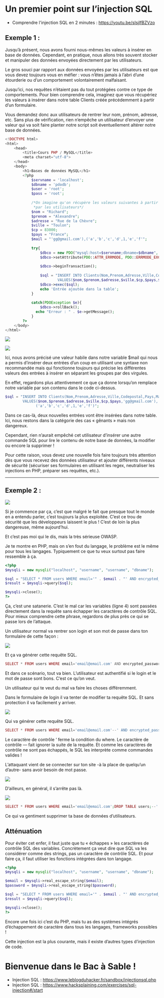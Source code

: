 # Un premier point sur l’injection SQL

- Comprendre l'injection SQL en 2 minutes : https://youtu.be/sIsjlfBZVzo
  
## Exemple 1 : 

Jusqu’à présent, nous avons fourni nous-mêmes les valeurs à insérer en base de données. Cependant, en pratique, nous allons très souvent stocker et manipuler des données envoyées directement par les utilisateurs.

Le gros souci par rapport aux données envoyées par les utilisateurs est que vous devez toujours vous en méfier : vous n’êtes jamais à l’abri d’une étourderie ou d’un comportement volontairement malfaisant.

Jusqu’ici, nos requêtes n’étaient pas du tout protégées contre ce type de comportements. Pour bien comprendre cela, imaginez que vous récupériez les valeurs à insérer dans notre table Clients créée précédemment à partir d’un formulaire.

Vous demandez donc aux utilisateurs de rentrer leur nom, prénom, adresse, etc. Sans plus de vérification, rien n’empêche un utilisateur d’envoyer une valeur qui va soit faire planter notre script soit éventuellement altérer notre base de données.

```php
<!DOCTYPE html>
<html>
    <head>
        <title>Cours PHP / MySQL</title>
        <meta charset="utf-8">
    </head>
    <body>
        <h1>Bases de données MySQL</h1>  
        <?php
            $servname = 'localhost';
            $dbname = 'pdodb';
            $user = 'root';
            $pass = 'root';
            
            /*On imagine qu'on récupère les valeurs suivantes à partir d'un formulaire envoyé
             *par les utilisateurs*/
            $nom = "Richard";
            $prenom = "Alexandre";
            $adresse = "Rue de la Chèvre";
            $ville = "Toulon";
            $cp = 83000;
            $pays = "France";
            $mail = "'gg@gmail.com'),('a','b','c','d',1,'e','f'";
            
            try{
                $dbco = new PDO("mysql:host=$servname;dbname=$dbname", $user, $pass);
                $dbco->setAttribute(PDO::ATTR_ERRMODE, PDO::ERRMODE_EXCEPTION);
                
                $dbco->beginTransaction();
                
                $sql = "INSERT INTO Clients(Nom,Prenom,Adresse,Ville,Codepostal,Pays,Mail)
                        VALUES($nom,$prenom,$adresse,$ville,$cp,$pays,$mail)";
                $dbco->exec($sql);
                echo 'Entrée ajoutée dans la table';
            }
            
            catch(PDOException $e){
                $dbco->rollBack();
              echo "Erreur : " . $e->getMessage();
            }
        ?>
    </body>
</html>
```

![](https://www.pierre-giraud.com/wp-content/uploads/2019/05/injection-sql-reussie-insertion-donnees-php.png)

![](https://www.pierre-giraud.com/wp-content/uploads/2019/05/donnees-injectees-sql.png)

Ici, nous avons précisé une valeur habile dans notre variable $mail qui nous a permis d’insérer deux entrées d’un coup en utilisant une syntaxe non recommandée mais qui fonctionne toujours qui précise les différentes valeurs des entrées à insérer en séparant les groupes par des virgules.

En effet, regardons plus attentivement ce que ça donne lorsqu’on remplace notre variable par son contenu dans le code ci-dessus.

```php
$sql = "INSERT INTO Clients(Nom,Prenom,Adresse,Ville,Codepostal,Pays,Mail)
        VALUES($nom,$prenom,$adresse,$ville,$cp,$pays,'gg@gmail.com'),
              ('a','b','c','d',1,'e','f')";
```

Dans ce cas-là, deux nouvelles entrées vont être insérées dans notre table. Ici, nous restons dans la catégorie des cas « gênants » mais non dangereux.

Cependant, rien n’aurait empêché cet utilisateur d’insérer une autre commande SQL pour lire le contenu de notre base de données, la modifier ou encore la supprimer !

Pour cette raison, vous devez une nouvelle fois faire toujours très attention dès que vous recevez des données utilisateur et ajouter différents niveaux de sécurité (sécuriser ses formulaires en utilisant les regex, neutraliser les injections en PHP, préparer ses requêtes, etc.).

---

## Exemple 2 : 

![](https://adamatlinc.files.wordpress.com/2015/09/mrr4.jpg)

Si je commence par ça, c’est que malgré le fait que presque tout le monde en a entendu parler, c’est toujours la plus exploitée. C’est ce trou de sécurité que les développeurs laissent le plus ! C’est de loin la plus dangereuse, même aujourd’hui.

Et c’est pas moi qui le dis, mais la très sérieuse OWASP.

Je te montre en PHP, mais on s’en fout du langage, le problème est le même pour tous les langages. Typiquement ce que tu veux surtout pas faire ressemble à ça.

```php
<?php
$mysqli = new mysqli("localhost", "username", "username", "dbname");

$sql = "SELECT * FROM users WHERE email='" . $email . "' AND encrypted_password='" . $password . "'";
$result = $mysqli->query($sql);

$mysqli->close();
?>
```

Ça, c’est une satanerie. C’est le mal car les variables (ligne 4) sont passées directement dans la requête sans échapper les caractères de contrôle SQL. Pour mieux comprendre cette phrase, regardons de plus près ce qui se passe lors de l’attaque.

Un utilisateur normal va rentrer son login et son mot de passe dans ton formulaire de cette façon :

![](https://i.imgur.com/zJ8ZpNa.png)

Et ça va générer cette requête SQL.

```php
SELECT * FROM users WHERE email='email@email.com' AND encrypted_password='password'
```

Et dans ce scénario, tout va bien. L’utilisateur est authentifié si le login et le mot de passe sont bons. C’est ce qu’on veut.

Un utilisateur qui te veut du mal va faire les choses différemment.

Dans le formulaire de login il va tenter de modifier ta requête SQL.
Et sans protection il va facilement y arriver.

![](https://i.imgur.com/LnOgRcx.png)

Qui va générer cette requête SQL.

```php
SELECT * FROM users WHERE email='email@email.com'--' AND encrypted_password='password'
```

Le caractère de contrôle ‘ ferme la condition du where. Le caractère de contrôle — fait ignorer la suite de la requête. Et comme les caractères de contrôle ne sont pas échappés, le SQL les interprète comme commandes valides !

L’attaquant vient de se connecter sur ton site -à la place de quelqu’un d’autre- sans avoir besoin de mot passe.

![](https://static0.srcdn.com/wordpress/wp-content/uploads/2019/12/Mr-Robot-F-Society.jpg)

D’ailleurs, en général, il s’arrête pas là.

![](https://i.imgur.com/Z45ewpO.png)

```php
SELECT * FROM users WHERE email='email@email.com';DROP TABLE users;--' AND encrypted_password='password'
```

Ce qui va gentiment supprimer ta base de données d’utilisateurs.


## Atténuation

Pour éviter cet enfer, il faut juste que tu « échappes » les caractères de contrôle SQL des variables. Concrètement ça veut dire que SQL va les considérer comme des strings, pas un caractère de contrôle SQL. Et pour faire ça, il faut utiliser les fonctions intégrées dans ton langage.

```php
<?php
$mysqli = new mysqli("localhost", "username", "username", "dbname");

$email = $mysqli->real_escape_string($email);
$password = $mysqli->real_escape_string($password);

$sql = "SELECT * FROM users WHERE email='" . $email . "' AND encrypted_password='" . $password . "'";
$result = $mysqli->query($sql);

$mysqli->close();
?>
```

Encore une fois ici c’est du PHP, mais tu as des systèmes intégrés d’échappement de caractère dans tous les langages, frameworks possibles !

Cette injection est la plus courante, mais il existe d’autres types d’injection de code.

# Bienvenue dans le Bac à Sable !
- Injection SQL : https://www.leblogduhacker.fr/sandbox/injectionsql.php 
- Injection SQL : https://www.hacksplaining.com/exercises/sql-injection#/start
